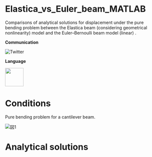 # Elastica_vs_Euler_beam_MATLAB
Comparisons of analytical solutions for displacement under the pure bending problem between the Elastica beam (considering geometrical nonlinearity) model and the Euler–Bernoulli beam model (linear) .


**Communication**

<a style="text-decoration: none" href="https://twitter.com/hogelungfish_" target="_blank">
    <img src="https://img.shields.io/badge/twitter-%40hogelungfish_-1da1f2.svg" alt="Twitter">
</a>
<p>

**Language**
<p>
<img src="https://cdn.jsdelivr.net/gh/devicons/devicon/icons/matlab/matlab-original.svg" width="60"/>
<p>

# Conditions
Pure bending problem for a cantilever beam.

![図1](https://github.com/KRproject-tech/Elastica_vs_Euler_beam_MATLAB/assets/114337358/6290372a-0a76-4add-a860-4353f00aed6b)

# Analytical solutions


